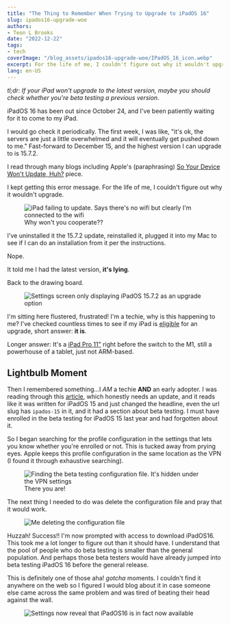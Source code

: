 ```yaml
---
title: "The Thing to Remember When Trying to Upgrade to iPadOS 16"
slug: ipados16-upgrade-woe
authors:
- Teon L Brooks
date: "2022-12-22"
tags:
- tech
coverImage: "/blog_assets/ipados16-upgrade-woe/IPadOS_16_icon.webp"
excerpt: For the life of me, I couldn't figure out why it wouldn't upgrade.
lang: en-US
---
```


*tl;dr: If your iPad won't upgrade to the latest version, maybe you should check whether you're beta testing a previous version.*

iPadOS 16 has been out since October 24, and I've been patiently waiting for it to come to my iPad.

I would go check it periodically. The first week, I was like, "it's ok, the servers are just a little overwhelmed and it will eventually get pushed down to me." Fast-forward to December 15, and the highest version I can upgrade to is 15.7.2.

I read through many blogs including Apple's (paraphrasing) [So Your Device Won't Update, Huh?](https://support.apple.com/en-us/HT201435) piece.

I kept getting this error message. For the life of me, I couldn't figure out why it wouldn't upgrade.

<figure>
    <img style:text-align="center" src='/blog_assets/ipados16-upgrade-woe/ipados16_act2.PNG' alt="iPad failing to update. Says there's no wifi but clearly I'm connected to the wifi" />
    <figcaption style:text-align="center">Why won't you cooperate??</figcaption>
</figure>

I've uninstalled it the 15.7.2 update, reinstalled it, plugged it into my Mac to see if I can do an installation from it per the instructions.

Nope.

It told me I had the latest version, **it's lying**.

Back to the drawing board.

<figure style:text-align="center">
    <img src='/blog_assets/ipados16-upgrade-woe/ipados16_act1.PNG' alt="Settings screen only displaying iPadOS 15.7.2 as an upgrade option" />
</figure>

I'm sitting here flustered, frustrated! I'm a techie, why is this happening to me? I've checked countless times to see if my iPad is [eligible](ttps://support.apple.com/guide/ipad/supported-models-ipad213a25b2/ipados) for an upgrade, short answer: **it is**.

Longer answer: It's a [iPad Pro 11"](https://support.apple.com/en-us/HT201471) right before the switch to the M1, still a powerhouse of a tablet, just not ARM-based.

## Lightbulb Moment

Then I remembered something...I *AM* a techie **AND** an early adopter. I was reading through this [article](https://www.macworld.com/article/673681/how-to-get-ipados-15-on-your-ipad.html), which honestly needs an update, and it reads like it was written for iPadOS 15 and just changed the headline, even the url slug has `ipados-15` in it, and it had a section about beta testing. I must have enrolled in the beta testing for iPadOS 15 last year and had forgotten about it. 

So I began searching for the profile configuration in the settings that lets you know whether you're enrolled or not. This is tucked away from prying eyes. Apple keeps this profile configuration in the same location as the VPN (I found it through exhaustive searching).

<figure>
    <img src='/blog_assets/ipados16-upgrade-woe/ipados16_act3.PNG' alt="Finding the beta testing configuration file. It's hidden under the VPN settings" />
    <figcaption style:text-align="center">There you are!</figcaption>
</figure>

The next thing I needed to do was delete the configuration file and pray that it would work.

<figure style:text-align="center">
    <img src='/blog_assets/ipados16-upgrade-woe/ipados16_act4.PNG' alt="Me deleting the configuration file" />
</figure>

Huzzah! Success!! I'm now prompted with access to download iPadOS16. This took me a lot longer to figure out than it should have. I understand that the pool of people who do beta testing is smaller than the general population. And perhaps those beta testers would have already jumped into beta testing iPadOS 16 before the general release.

This is definitely one of those aha! *gotcha* moments. I couldn't find it anywhere on the web so I figured I would blog about it in case someone else came across the same problem and was tired of beating their head against the wall.

<figure style:text-align="center">
    <img src='/blog_assets/ipados16-upgrade-woe/ipados16_act5.PNG' alt="Settings now reveal that iPadOS16 is in fact now available" />
</figure>
